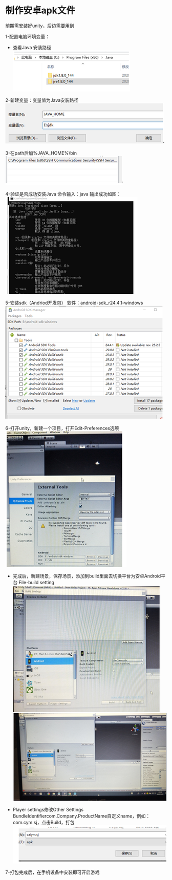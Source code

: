 # 制作安卓apk文件
前期需安装好unity，后边需要用到

1-配置电脑环境变量：
* 查看Java 安装路径
![1](https://github.com/ccyymm/vr-apk/blob/master/1.png)

2-新建变量：变量值为Java安装路径
![2](https://github.com/ccyymm/vr-apk/blob/master/2.png)

3-在path后加%JAVA_HOME%\bin
![3](https://github.com/ccyymm/vr-apk/blob/master/3.png)

4-验证是否成功安装Java
命令输入：java
输出成功如图：
![4](https://github.com/ccyymm/vr-apk/blob/master/4.png)

5-安装sdk（Andriod开发包）
软件：android-sdk_r24.4.1-windows
![5](https://github.com/ccyymm/vr-apk/blob/master/5.png)

6-打开unity，新建一个项目，打开Edit-Preferences选项
![6](https://github.com/ccyymm/vr-apk/blob/master/6.png)

* 完成后，新建场景，保存场景，添加到build里面去切换平台为安卓Android平台
File-build setting 
![7](https://github.com/ccyymm/vr-apk/blob/master/7.png)
![8](https://github.com/ccyymm/vr-apk/blob/master/8.png)

* Player settings修改Other Settings 
BundleIdentifiercom.Company.ProductName自定义name，例如：com.cym.sj，点击Build，打包
![10](https://github.com/ccyymm/vr-apk/blob/master/9.png)

7-打包完成后，在手机设备中安装即可开启游戏
